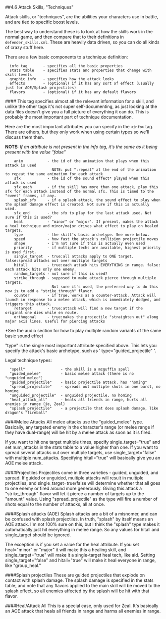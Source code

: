 ##4.6 Attack Skills, "Techniques"

Attack skills, or "techniques", are the abilities your characters use in battle, and are tied to specific boost levels.

The best way to understand these is to look at how the skills work in the normal game, and then
compare that to their definitions in `defender_skills.xml`. These are heavily data driven, 
so you can do all kinds of crazy stuff here.

There are a few basic components to a technique definition:

```
  info tag       - specifies all the basic properties
  stats table    - specifies stats and properties that change with skill levels
  graphic info   - specifies how the attack looks
  effects        - (optional) if it has any sort of effect (usually just for AOE/Splash projectiles)
  flavors        - (optional) if it has any default flavors
```

####<info>
This tag specifies almost all the relevant information for a skill, and unlike the other tags it's not super self-documenting,
as just looking at the data files doesn't give you a full picture of everything it can do. 
This is probably the most important part of technique documentation.

Here are the most important attributes you can specify in the `<info>` tag. There are others, 
but they only work when using certain types so we'll discuss them then.

**NOTE:** *If an attribute is not present in the info tag, it's the same as it being present with the value "false"*

```
    anim           - the id of the animation that plays when this attack is used
                     NOTE: put ":repeat" at the end of the animation to repeat the same animation for each attack
    sfx            - the id of the sound effect* played when this attack is used
    sfx_each       - if the skill has more than one attack, play this sfx for each attack instead of the normal sfx. This is timed to the "sweet" frames, if any.
    splash_sfx     - if a splash attack, the sound effect to play when the splash damage effect is created. Not sure if this is actually used.
    sfx_end        - the sfx to play for the last attack used. Not sure if this is used?
    heal           - "minor" or "major". If present, makes the attack a heal technique and minor/major drives what effect to play on healed targets.
    type           - the skill's basic archetype. See more below.
    speed          - how fast the attack's collision projectile moves
    shape          - I'm not sure if this is actually even used
    priority       - if multiple techs are available, highest priority is used first.
    single_target  - true:all attacks apply to ONE target. false:spread attacks out over multiple targets
    hitall         - true:each attack hits EVERYTHING in range. false: each attack hits only one enemy.
    random_targets - not sure if this is used?
    strike_through - supposed to make attack pierce through multiple targets. 
                     Not sure it's used, the preferred way to do this now is to add a "strike_through" flavor.
    counter        - if true, works as a counter-attack. Attack will launch in response to a melee attack, which is immediately dodged, and triggers this attack.
    retarget       - true:attack will find a new target if the original one dies while en route.
    orthogonal     - true:makes the projectile "straighten out" along major axis lines. Useful for piercing attacks
```

*See the audio section for how to play multiple random variants of the same basic sound effect

"type" is the single most important attribute specified above. This lets you specify the attack's basic archetype, such as ' type="guided_projectile" '.

Legal technique types:

```
  "spell"                - the skill is a mcguffin spell
  "guided_melee"         - basic melee attack (there is no "unguided_melee")
  "guided_projectile"    - basic projectile attack, has "homing"
  "spread_projectile"    - spreads out multiple shots in one burst, no homing
  "unguided_projectile"  - unguided projectile, no homing
  "heal_attack_all"      - heals all friends in range, hurts all enemies in range (ie, Zeal)
  "splash_projectile"    - a projectile that does splash damage, like dragon's "fireball"
```

####Melee Attacks
All melee attacks use the "guided_melee" type. Basically, any targeted enemy in the character's range (or melee range if they have dual-range) will be hit by a melee attack as soon as it is fired.

If you want to hit one target multiple times, specify single_target="true" and set num_attacks in the stats table to a value higher than one. If you want to spread several attacks out over multiple targets, use single_target="false" with multiple num_attacks. Specifying hitall="true" will basically give you an AOE melee attack.

####Projectiles
Projectiles come in three varieties - guided, unguided, and spread. If guided or unguided, multiple attacks will result in multiple projectiles, and single_target=true/false will determine whether that all goes to one enemy or fired around more generously. Giving this attack a "strike_through" flavor will let it pierce a number of targets up to the "amount" value. Using "spread_projectile" as the type will fire a number of shots equal to the number of attacks, all at once.

####Splash attacks (AOE)
Splash attacks are a bit of a misnomer, and can be confused with splash projectiles. In truth, "splash" by itself means an AOE attack. I'm not 100% sure on this, but I think the "splash" type makes it automatically just hit everything in melee range. So any values for hitall and single_target should be ignored.

The exception is if you set a value for the heal attribute. If you set heal="minor" or "major" it will make this a healing skill, and single_target="true" will make it a single-target heal tech, like aid. Setting single_target="false" and hitall="true" will make it heal everyone in range, like "group_heal."

####Splash projectiles
These are guided projectiles that explode on contact with splash damage. The splash damage is specified in the stats table, and note that any flavors applied to the main skill will be moved to the splash effect, so all enemies affected by the splash will be hit with that flavor.

####Heal/Attack All
This is a special case, only used for Zeal. It's basically an AOE attack that heals all friends in range and harms all enemies in range. 
